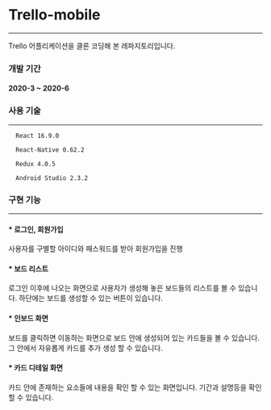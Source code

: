 # Trello-mobile
<hr/>

Trello 어플리케이션을 클론 코딩해 본 레파지토리입니다. <br/>

### 개발 기간

#### 2020-3 ~ 2020-6 

### 사용 기술
<hr/>

```
  React 16.9.0
  
  React-Native 0.62.2
  
  Redux 4.0.5
  
  Android Studio 2.3.2

```

### 구현 기능
<hr/>

#### * 로그인, 회원가입

사용자를 구별할 아이디와 패스워드를 받아 회원가입을 진행

#### * 보드 리스트

로그인 이후에 나오는 화면으로 사용자가 생성해 놓은 보드들의 리스트를 볼 수 있습니다.
하단에는 보드를 생성할 수 있는 버튼이 있습니다. 

#### * 인보드 화면

보드를 클릭하면 이동하는 화면으로 보드 안에 생성되어 있는 카드들을 볼 수 있습니다.
그 안에서 자유롭게 카드를 추가 생성 할 수 있습니다.

#### * 카드 디테일 화면

카드 안에 존재하는 요소들에 내용을 확인 할 수 있는 화면입니다.
기간과 설명등을 확인 할 수 있습니다.
